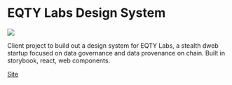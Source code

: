 # EQTY Labs Design System

<div class="header-image">
<img src="/thumbnails/eqty-ds.png">
</div>

Client project to build out a design system for EQTY Labs, a stealth dweb startup focused on data governance and data provenance on chain. Built in storybook, react, web components.

[Site](https://component-ui.eqtylab.io/?path=/docs/introduction--page)
